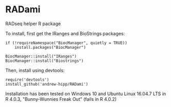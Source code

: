 # RADami
RADseq helper R package

To install, first get the IRanges and BioStrings packages:

```
if (!requireNamespace("BiocManager", quietly = TRUE))
    install.packages("BiocManager")

BiocManager::install("IRanges")
BiocManager::install("Biostrings")
```

Then, install using devtools:

```
require('devtools')
install_github('andrew-hipp/RADami')
```

Installation has been tested on Windows 10 and Ubuntu Linux 16.04.7 LTS in R 4.0.3, "Bunny-Wunnies Freak Out" (fails in R 4.0.2)
